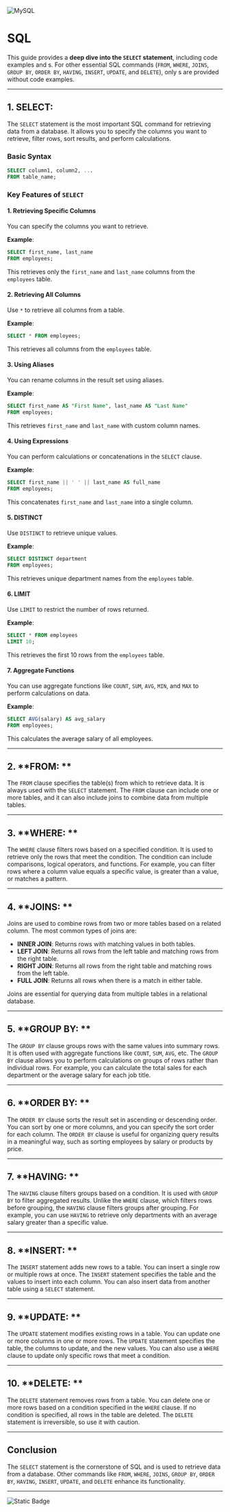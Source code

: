 
![MySQL](https://img.shields.io/badge/mysql-4479A1.svg?style=for-the-badge&logo=mysql&logoColor=white)

# SQL

This guide provides a **deep dive into the `SELECT` statement**, including code examples and s. For other essential SQL commands (`FROM`, `WHERE`, `JOINS`, `GROUP BY`, `ORDER BY`, `HAVING`, `INSERT`, `UPDATE`, and `DELETE`), only s are provided without code examples.

---

## 1. **SELECT:**
The `SELECT` statement is the most important SQL command for retrieving data from a database. It allows you to specify the columns you want to retrieve, filter rows, sort results, and perform calculations.

### Basic Syntax
```sql
SELECT column1, column2, ...
FROM table_name;
```

### Key Features of `SELECT`

#### 1. **Retrieving Specific Columns**
You can specify the columns you want to retrieve.

**Example**:
```sql
SELECT first_name, last_name
FROM employees;
```
This retrieves only the `first_name` and `last_name` columns from the `employees` table.

#### 2. **Retrieving All Columns**
Use `*` to retrieve all columns from a table.

**Example**:
```sql
SELECT * FROM employees;
```
This retrieves all columns from the `employees` table.

#### 3. **Using Aliases**
You can rename columns in the result set using aliases.

**Example**:
```sql
SELECT first_name AS "First Name", last_name AS "Last Name"
FROM employees;
```
This retrieves `first_name` and `last_name` with custom column names.

#### 4. **Using Expressions**
You can perform calculations or concatenations in the `SELECT` clause.

**Example**:
```sql
SELECT first_name || ' ' || last_name AS full_name
FROM employees;
```
This concatenates `first_name` and `last_name` into a single column.

#### 5. **DISTINCT**
Use `DISTINCT` to retrieve unique values.

**Example**:
```sql
SELECT DISTINCT department
FROM employees;
```
This retrieves unique department names from the `employees` table.

#### 6. **LIMIT**
Use `LIMIT` to restrict the number of rows returned.

**Example**:
```sql
SELECT * FROM employees
LIMIT 10;
```
This retrieves the first 10 rows from the `employees` table.

#### 7. **Aggregate Functions**
You can use aggregate functions like `COUNT`, `SUM`, `AVG`, `MIN`, and `MAX` to perform calculations on data.

**Example**:
```sql
SELECT AVG(salary) AS avg_salary
FROM employees;
```
This calculates the average salary of all employees.

---

## 2. **FROM: **
The `FROM` clause specifies the table(s) from which to retrieve data. It is always used with the `SELECT` statement. The `FROM` clause can include one or more tables, and it can also include joins to combine data from multiple tables.

---

## 3. **WHERE: **
The `WHERE` clause filters rows based on a specified condition. It is used to retrieve only the rows that meet the condition. The condition can include comparisons, logical operators, and functions. For example, you can filter rows where a column value equals a specific value, is greater than a value, or matches a pattern.

---

## 4. **JOINS: **
Joins are used to combine rows from two or more tables based on a related column. The most common types of joins are:
- **INNER JOIN**: Returns rows with matching values in both tables.
- **LEFT JOIN**: Returns all rows from the left table and matching rows from the right table.
- **RIGHT JOIN**: Returns all rows from the right table and matching rows from the left table.
- **FULL JOIN**: Returns all rows when there is a match in either table.

Joins are essential for querying data from multiple tables in a relational database.

---

## 5. **GROUP BY: **
The `GROUP BY` clause groups rows with the same values into summary rows. It is often used with aggregate functions like `COUNT`, `SUM`, `AVG`, etc. The `GROUP BY` clause allows you to perform calculations on groups of rows rather than individual rows. For example, you can calculate the total sales for each department or the average salary for each job title.

---

## 6. **ORDER BY: **
The `ORDER BY` clause sorts the result set in ascending or descending order. You can sort by one or more columns, and you can specify the sort order for each column. The `ORDER BY` clause is useful for organizing query results in a meaningful way, such as sorting employees by salary or products by price.

---

## 7. **HAVING: **
The `HAVING` clause filters groups based on a condition. It is used with `GROUP BY` to filter aggregated results. Unlike the `WHERE` clause, which filters rows before grouping, the `HAVING` clause filters groups after grouping. For example, you can use `HAVING` to retrieve only departments with an average salary greater than a specific value.

---

## 8. **INSERT: **
The `INSERT` statement adds new rows to a table. You can insert a single row or multiple rows at once. The `INSERT` statement specifies the table and the values to insert into each column. You can also insert data from another table using a `SELECT` statement.

---

## 9. **UPDATE: **
The `UPDATE` statement modifies existing rows in a table. You can update one or more columns in one or more rows. The `UPDATE` statement specifies the table, the columns to update, and the new values. You can also use a `WHERE` clause to update only specific rows that meet a condition.

---

## 10. **DELETE: **
The `DELETE` statement removes rows from a table. You can delete one or more rows based on a condition specified in the `WHERE` clause. If no condition is specified, all rows in the table are deleted. The `DELETE` statement is irreversible, so use it with caution.

---

## Conclusion
The `SELECT` statement is the cornerstone of SQL and is used to retrieve data from a database. Other commands like `FROM`, `WHERE`, `JOINS`, `GROUP BY`, `ORDER BY`, `HAVING`, `INSERT`, `UPDATE`, and `DELETE` enhance its functionality.


---
![Static Badge](https://img.shields.io/badge/Aditya%20Kumar-black?style=for-the-badge&logo=atlasos&logoColor=%23ffffff)